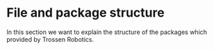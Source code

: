 # File and package structure
In this section we want to explain the structure of the packages which provided by Trossen Robotics.
